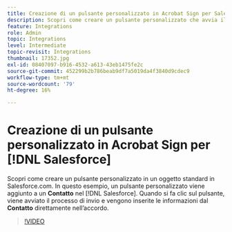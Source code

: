 ```yaml
---
title: Creazione di un pulsante personalizzato in Acrobat Sign per Salesforce
description: Scopri come creare un pulsante personalizzato che avvia il processo di invio e inserisce automaticamente i dati in un accordo
feature: Integrations
role: Admin
topic: Integrations
level: Intermediate
topic-revisit: Integrations
thumbnail: 17352.jpg
exl-id: 08407097-b916-4532-a613-43eb1475fe2c
source-git-commit: 452299b2b786beab9df7a5019da4f3840d9cdec9
workflow-type: tm+mt
source-wordcount: '79'
ht-degree: 16%

---
```


# Creazione di un pulsante personalizzato in Acrobat Sign per [!DNL Salesforce]

Scopri come creare un pulsante personalizzato in un oggetto standard in Salesforce.com. In questo esempio, un pulsante personalizzato viene aggiunto a un **Contatto** nel [!DNL Salesforce]. Quando si fa clic sul pulsante, viene avviato il processo di invio e vengono inserite le informazioni dal **Contatto** direttamente nell’accordo.

>[!VIDEO](https://video.tv.adobe.com/v/17352?quality=12&learn=on&hidetitle=true)
